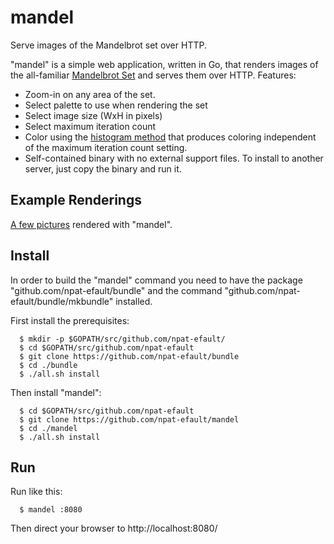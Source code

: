mandel
======

Serve images of the Mandelbrot set over HTTP.

"mandel" is a simple web application, written in Go, that renders
images of the all-familiar [Mandelbrot
Set](http://en.wikipedia.org/wiki/Mandelbrot_set) and serves them over
HTTP. Features:

- Zoom-in on any area of the set.
- Select palette to use when rendering the set
- Select image size (WxH in pixels)
- Select maximum iteration count
- Color using the [histogram
  method](http://en.wikipedia.org/wiki/Mandelbrot_set#Histogram_coloring)
  that produces coloring independent of the maximum iteration count
  setting.
- Self-contained binary with no external support files. To install to
  another server, just copy the binary and run it.
  
## Example Renderings

[A few pictures](https://github.com/npat-efault/mandel/wiki/Example-Renderings)
rendered with "mandel".

## Install

In order to build the "mandel" command you need to have the package
"github.com/npat-efault/bundle" and the command
"github.com/npat-efault/bundle/mkbundle" installed.

First install the prerequisites:

```
  $ mkdir -p $GOPATH/src/github.com/npat-efault/
  $ cd $GOPATH/src/github.com/npat-efault
  $ git clone https://github.com/npat-efault/bundle
  $ cd ./bundle
  $ ./all.sh install
```

Then install "mandel":

```
  $ cd $GOPATH/src/github.com/npat-efault
  $ git clone https://github.com/npat-efault/mandel
  $ cd ./mandel
  $ ./all.sh install
```

## Run

Run like this:

```
  $ mandel :8080
```

Then direct your browser to http://localhost:8080/

